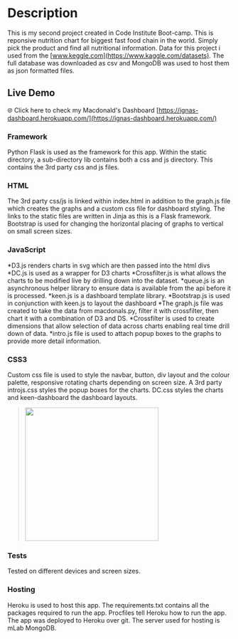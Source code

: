 # Description
This is my second project created in Code Institute Boot-camp. This is reponsive nutrition chart for biggest fast food chain in the world. Simply pick the product and find all nutritional information.
Data for this project i used from the [www.keggle.com](https://www.kaggle.com/datasets). The full database was downloaded as csv and MongoDB was used to host them as json formatted files. 

## Live Demo
:globe_with_meridians: Click here to check my Macdonald's Dashboard [https://ignas-dashboard.herokuapp.com/](https://ignas-dashboard.herokuapp.com/)

### Framework
Python Flask is used as the framework for this app. Within the static directory, a sub-directory lib contains both a css and js directory. This contains the 3rd party css and js files.

### HTML
The 3rd party css/js is linked within index.html in addition to the graph.js file which creates the graphs and a custom css file for dashboard styling. The links to the static files are written in Jinja as this is a Flask framework. Bootstrap is used for changing the horizontal placing of graphs to vertical on small screen sizes.

### JavaScript
*D3.js renders charts in svg which are then passed into the html divs
*DC.js is used as a wrapper for D3 charts
*Crossfilter.js is what allows the charts to be modified live by drilling down into the dataset.
*queue.js is an asynchronous helper library to ensure data is available from the api before it is processed.
*keen.js is a dashboard template library.
*Bootstrap.js is used in conjunction with keen.js to layout the dashboard
*The graph.js file was created to take the data from macdonals.py, filter it with crossfilter, then chart it with a combination of D3 and DS.
*Crossfilter is used to create dimensions that allow selection of data across charts enabling real time drill down of data.
*intro.js file is used to attach popup boxes to the graphs to provide more detail information.

### CSS3
Custom css file is used to style the navbar, button, div layout and the colour palette, responsive rotating charts depending on screen size. 
A 3rd party introjs.css styles the popup boxes for the charts. DC.css styles the charts and keen-dashboard the dashboard layouts.

> <img src="https://github.com/ignasgri/mcdonalds-d3/blob/master/static/img/GIF.gif" width="300">

### Tests
Tested on different devices and screen sizes.

### Hosting
Heroku is used to host this app. The requirements.txt contains all the packages required to run the app. Procfiles tell Heroku how to run the app. The app was deployed to Heroku over git. The server used for hosting is mLab MongoDB.